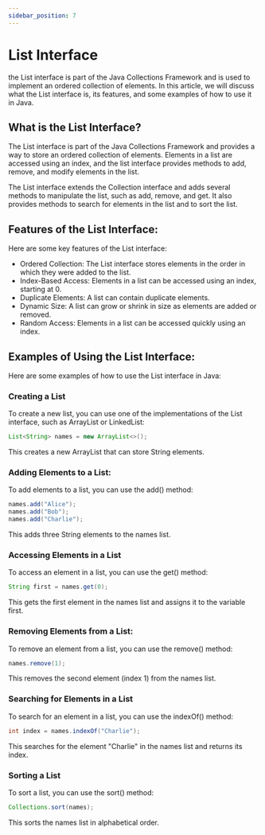 ```yaml
---
sidebar_position: 7
---
```


# List Interface

the List interface is part of the Java Collections Framework and is used to implement an ordered collection of elements. In this article, we will discuss what the List interface is, its features, and some examples of how to use it in Java.

## What is the List Interface?

The List interface is part of the Java Collections Framework and provides a way to store an ordered collection of elements. Elements in a list are accessed using an index, and the list interface provides methods to add, remove, and modify elements in the list.

The List interface extends the Collection interface and adds several methods to manipulate the list, such as add, remove, and get. It also provides methods to search for elements in the list and to sort the list.

## Features of the List Interface:

Here are some key features of the List interface:

- Ordered Collection: The List interface stores elements in the order in which they were added to the list.
- Index-Based Access: Elements in a list can be accessed using an index, starting at 0.
- Duplicate Elements: A list can contain duplicate elements.
- Dynamic Size: A list can grow or shrink in size as elements are added or removed.
- Random Access: Elements in a list can be accessed quickly using an index.

## Examples of Using the List Interface:

Here are some examples of how to use the List interface in Java:

### Creating a List

To create a new list, you can use one of the implementations of the List interface, such as ArrayList or LinkedList:

```java
List<String> names = new ArrayList<>();
```

This creates a new ArrayList that can store String elements.

### Adding Elements to a List:

To add elements to a list, you can use the add() method:

```java
names.add("Alice");
names.add("Bob");
names.add("Charlie");
```

This adds three String elements to the names list.

### Accessing Elements in a List

To access an element in a list, you can use the get() method:

```java
String first = names.get(0);
```

This gets the first element in the names list and assigns it to the variable first.

### Removing Elements from a List:

To remove an element from a list, you can use the remove() method:

```java
names.remove(1);
```

This removes the second element (index 1) from the names list.

### Searching for Elements in a List

To search for an element in a list, you can use the indexOf() method:

```java
int index = names.indexOf("Charlie");
```

This searches for the element "Charlie" in the names list and returns its index.

### Sorting a List

To sort a list, you can use the sort() method:

```java
Collections.sort(names);
```

This sorts the names list in alphabetical order.